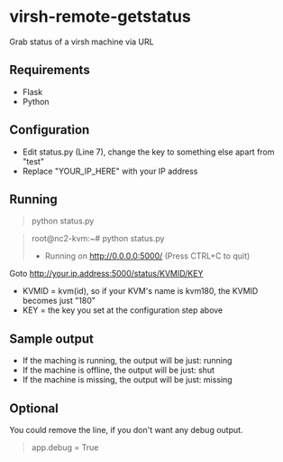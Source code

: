 # virsh-remote-getstatus
Grab status of a virsh machine via URL

## Requirements
* Flask
* Python

## Configuration
* Edit status.py (Line 7), change the key to something else apart from "test"
* Replace "YOUR_IP_HERE" with your IP address

## Running
> python status.py

> root@nc2-kvm:~# python status.py
> * Running on http://0.0.0.0:5000/ (Press CTRL+C to quit)
 
 Goto http://your.ip.address:5000/status/KVMID/KEY
 
 * KVMID = kvm(id), so if your KVM's name is kvm180, the KVMID becomes just "180"
 * KEY = the key you set at the configuration step above
 
## Sample output

* If the maching is running, the output will be just: running
* If the machine is offline, the output will be just: shut
* If the machine is missing, the output will be just: missing

## Optional

You could remove the line, if you don't want any debug output.
> app.debug = True

